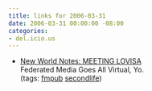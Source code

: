 ```yaml
---
title: links for 2006-03-31
date: 2006-03-31 00:00:00 -08:00
categories:
- del.icio.us
---
```


<ul class="delicious">
	<li>
		<div class="delicious-link"><a href="http://nwn.blogs.com/nwn/2006/03/meeting_lovisa.html#more">New World Notes: MEETING LOVISA</a></div>
		<div class="delicious-extended">Federated Media Goes All Virtual, Yo.</div>
		<div class="delicious-tags">(tags: <a href="http://del.icio.us/torrez/fmpub">fmpub</a> <a href="http://del.icio.us/torrez/secondlife">secondlife</a>)</div>
	</li>
</ul>
